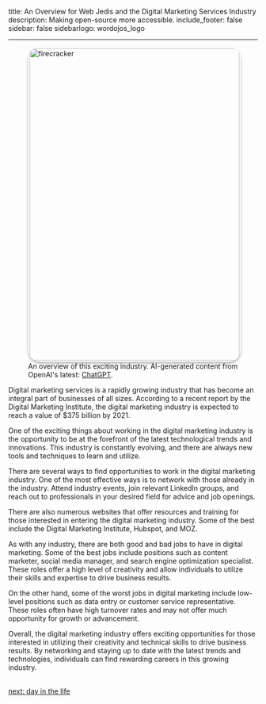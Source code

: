 
title: An Overview for Web Jedis and the Digital Marketing Services  Industry
description: Making open-source more accessible.
include_footer: false
sidebar: false
sidebarlogo: wordojos_logo

---
<figure>
    <img src='/uploads/small/webjedi.jpg' style="width: 100%;height: 630px;padding: 3px; box-shadow: 0 3px 5px rgba(0,0,0,.3);border-radius: 25px;overflow: hidden;border: none;" align="middle"; alt='firecracker';/>
    <figcaption>An overview of this exciting industry. AI-generated content from OpenAI's latest: <a href="https://openai.com/blog/chatgpt/" >ChatGPT</a>.</figcaption>
</figure>
<p>
Digital marketing services is a rapidly growing industry that has become an integral part of businesses of all sizes. According to a recent report by the Digital Marketing Institute, the digital marketing industry is expected to reach a value of $375 billion by 2021.

One of the exciting things about working in the digital marketing industry is the opportunity to be at the forefront of the latest technological trends and innovations. This industry is constantly evolving, and there are always new tools and techniques to learn and utilize.

There are several ways to find opportunities to work in the digital marketing industry. One of the most effective ways is to network with those already in the industry. Attend industry events, join relevant LinkedIn groups, and reach out to professionals in your desired field for advice and job openings.

There are also numerous websites that offer resources and training for those interested in entering the digital marketing industry. Some of the best include the Digital Marketing Institute, Hubspot, and MOZ.

As with any industry, there are both good and bad jobs to have in digital marketing. Some of the best jobs include positions such as content marketer, social media manager, and search engine optimization specialist. These roles offer a high level of creativity and allow individuals to utilize their skills and expertise to drive business results.

On the other hand, some of the worst jobs in digital marketing include low-level positions such as data entry or customer service representative. These roles often have high turnover rates and may not offer much opportunity for growth or advancement.

Overall, the digital marketing industry offers exciting opportunities for those interested in utilizing their creativity and technical skills to drive business results. By networking and staying up to date with the latest trends and technologies, individuals can find rewarding careers in this growing industry.

<br>
<a href="https://workdojos.com/webjedi/day-in-the-life">next: day in the life</a>
</p>